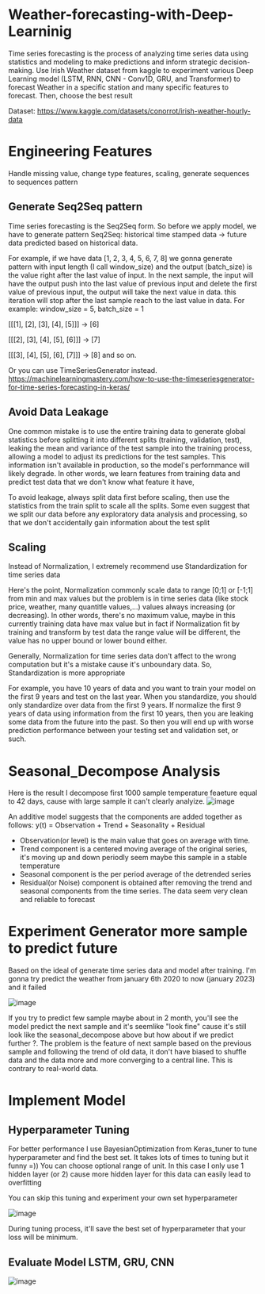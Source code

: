 # Weather-forecasting-with-Deep-Learninig
Time series forecasting is the process of analyzing time series data using statistics and modeling to make predictions and inform strategic decision-making.
Use Irish Weather dataset from kaggle to experiment various Deep Learning model (LSTM, RNN, CNN - Conv1D, GRU, and Transformer) to forecast Weather in a specific station and many specific features to forecast. Then, choose the best result 

Dataset: https://www.kaggle.com/datasets/conorrot/irish-weather-hourly-data

# Engineering Features
Handle missing value, change type features, scaling, generate sequences to sequences pattern

## Generate Seq2Seq pattern
Time series forecasting is the Seq2Seq form. So before we apply model, we have to generate pattern Seq2Seq: historical time stamped data -> future data predicted based on historical data.

For example, if we have data [1, 2, 3, 4, 5, 6, 7, 8] we gonna generate pattern with input length (I call window_size) and the output (batch_size) is the value right after the last value of input. In the next sample, the input will have the output push into the last value of previous input and delete the first value of previous input, the output will take the next value in data. this iteration will stop after the last sample reach to the last value in data. For example: window_size = 5, batch_size = 1
 
 [[[1], [2], [3], [4], [5]]] -> [6]
 
 [[[2], [3], [4], [5], [6]]] -> [7]
 
 [[[3], [4], [5], [6], [7]]] -> [8] and so on.
 
 Or you can use TimeSeriesGenerator instead. https://machinelearningmastery.com/how-to-use-the-timeseriesgenerator-for-time-series-forecasting-in-keras/

## Avoid Data Leakage
One common mistake is to use the entire training data to generate global statistics before splitting it into different splits (training, validation, test), leaking the mean and variance of the test sample into the training process, allowing a model to adjust its predictions for the test samples. This information isn't available in production, so the model's perfornmance will likely degrade. In other words, we learn features from training data and predict test data that we don't know what feature it have,

To avoid leakage, always split data first before scaling, then use the statistics from the train split to scale all the splits. Some even suggest that we split our data before any exploratory data analysis and processing, so that we don't accidentally gain information about the test split

## Scaling
Instead of Normalization, I extremely recommend use Standardization for time series data

Here's the point, Normalization commonly scale data to range [0;1] or [-1;1] from min and max values but the problem is in time series data (like stock price, weather, many quantitle values,...) values always increasing (or decreasing). In other words, there's no maximum value, maybe in this currently training data have max value but in fact if Normalization fit by training and transform by test data the range value will be different, the value has no upper bound or lower bound either. 

Generally, Normalization for time series data don't affect to the wrong computation but it's a mistake cause it's unboundary data. So, Standardization is more appropriate

For example, you have 10 years of data and you want to train your model on the first 9 years and test on the last year. When you standardize, you should only standardize over data from the first 9 years.  If normalize the first 9 years of data using information from the first 10 years, then you are leaking some data from the future into the past. So then you will end up with worse prediction performance between your testing set and validation set, or such.

# Seasonal_Decompose Analysis
Here is the result I decompose first 1000 sample temperature feaeture equal to 42 days, cause with large sample it can't clearly analyize.
![image](https://user-images.githubusercontent.com/83870939/217588831-d2d5a5e8-bdc5-40ff-8bcd-11787847420d.png)

An additive model suggests that the components are added together as follows: y(t) = Observation + Trend + Seasonality + Residual
- Observation(or level) is the main value that goes on average with time.
- Trend component is a centered moving average of the original series, it's moving up and down periodly seem maybe this sample in a stable temperature
- Seasonal component is the per period average of the detrended series
- Residual(or Noise) component is obtained after removing the trend and seasonal components from the time series.
The data seem very clean and reliable to forecast

# Experiment Generator more sample to predict future

Based on the ideal of generate time series data and model after training. I'm gonna try predict the weather from january 6th 2020 to now (january 2023) and it failed

![image](https://user-images.githubusercontent.com/83870939/217531929-0daff6e7-44a7-4e97-804b-ebed63bdf30c.png)

If you try to predict few sample maybe about in 2 month, you'll see the model predict the next sample and it's seemlike "look fine" cause it's still look like the seasonal_decompose above but how about if we predict further ?. The problem is the feature of next sample based on the previous sample and following the trend of old data, it don't have biased to shuffle data and the data more and more converging to a central line. This is contrary to real-world data.

# Implement Model

## Hyperparameter Tuning
For better performance I use BayesianOptimization from Keras_tuner to tune hyperparameter and find the best set. It takes lots of times to tuning but it funny =)) You can choose optional range of unit. In this case I only use 1 hidden layer (or 2) cause more hidden layer for this data can easily lead to overfitting

You can skip this tuning and experiment your own set hyperparameter

![image](https://user-images.githubusercontent.com/83870939/218120520-5c056e4d-6e36-4fed-b13a-b3410fe192a6.png)

During tuning process, it'll save the best set of hyperparameter that your loss will be minimum. 
## Evaluate Model LSTM, GRU, CNN

![image](https://user-images.githubusercontent.com/83870939/218250412-38dbf0f3-8a82-4781-ab5a-335005ab7d76.png)

